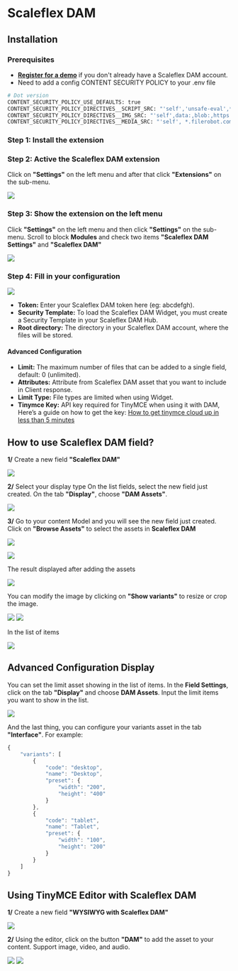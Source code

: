 # Scaleflex DAM
## Installation
### Prerequisites
* [**Register for a demo**](https://www.scaleflex.com/request-a-demo) if you don't already have a Scaleflex DAM account.
* Need to add a config CONTENT SECURITY POLICY to your .env file
```dockerfile
# Dot version
CONTENT_SECURITY_POLICY_USE_DEFAULTS: true
CONTENT_SECURITY_POLICY_DIRECTIVES__SCRIPT_SRC: "'self','unsafe-eval',*.scaleflex.com,cdn.tiny.cloud"
CONTENT_SECURITY_POLICY_DIRECTIVES__IMG_SRC: "'self',data:,blob:,https://raw.githubusercontent.com,https://avatars.githubusercontent.com,*.filerobot.com,*.tinymce.com"
CONTENT_SECURITY_POLICY_DIRECTIVES__MEDIA_SRC: "'self', *.filerobot.com"
```
### Step 1: Install the extension
### Step 2: Active the Scaleflex DAM extension
Click on **"Settings"** on the left menu and after that click **"Extensions"** on the sub-menu.

![](https://raw.githubusercontent.com/scaleflex/directus-extension-scaleflex-dam/master/docs/1.png)

### Step 3: Show the extension on the left menu
Click **"Settings"** on the left menu and then click **"Settings"** on the sub-menu.
Scroll to block **Modules** and check two items **"Scaleflex DAM Settings"** and **"Scaleflex DAM"**

![](https://raw.githubusercontent.com/scaleflex/directus-extension-scaleflex-dam/master/docs/2.png)

### Step 4: Fill in your configuration

![](https://raw.githubusercontent.com/scaleflex/directus-extension-scaleflex-dam/master/docs/3.webp)

* **Token:** Enter your Scaleflex DAM token here (eg: abcdefgh).
* **Security Template:** To load the Scaleflex DAM Widget, you must create a Security Template in your Scaleflex DAM Hub.
* **Root directory:**  The directory in your Scaleflex DAM account, where the files will be stored.

#### Advanced Configuration
* **Limit:** The maximum number of files that can be added to a single field, default: 0 (unlimited).
* **Attributes:** Attribute from Scaleflex DAM asset that you want to include in Client response.
* **Limit Type:** File types are limited when using Widget.
* **Tinymce Key:** API key required for TinyMCE when using it with DAM, Here’s a guide on how to get the key: [How to get tinymce cloud up in less than 5 minutes](https://www.tiny.cloud/blog/how-to-get-tinymce-cloud-up-in-less-than-5-minutes/)

## How to use Scaleflex DAM field?
**1/** Create a new field **"Scaleflex DAM"**

![](https://raw.githubusercontent.com/scaleflex/directus-extension-scaleflex-dam/master/docs/4.png)

**2/** Select your display type
On the list fields, select the new field just created. On the tab **"Display"**, choose **"DAM Assets"**.

![](https://raw.githubusercontent.com/scaleflex/directus-extension-scaleflex-dam/master/docs/5.png)

**3/** Go to your content Model and you will see the new field just created. Click on **"Browse Assets"** to select the assets in **Scaleflex DAM**

![](https://raw.githubusercontent.com/scaleflex/directus-extension-scaleflex-dam/master/docs/6.png)

![](https://raw.githubusercontent.com/scaleflex/directus-extension-scaleflex-dam/master/docs/7.png)

The result displayed after adding the assets

![](https://raw.githubusercontent.com/scaleflex/directus-extension-scaleflex-dam/master/docs/8.png)

You can modify the image by clicking on **"Show variants"** to resize or crop the image.

![](https://raw.githubusercontent.com/scaleflex/directus-extension-scaleflex-dam/master/docs/9.webp) ![](https://raw.githubusercontent.com/scaleflex/directus-extension-scaleflex-dam/master/docs/10.webp)

In the list of items

![](https://raw.githubusercontent.com/scaleflex/directus-extension-scaleflex-dam/master/docs/11.png)

## Advanced Configuration Display
You can set the limit asset showing in the list of items.
In the **Field Settings**, click on the tab **"Display"** and choose **DAM Assets**. Input the limit items you want to show in the list.

![](https://raw.githubusercontent.com/scaleflex/directus-extension-scaleflex-dam/master/docs/12.png)

And the last thing, you can configure your variants asset in the tab **"Interface"**. For example:

```javascript
{
    "variants": [
        {
            "code": "desktop",
            "name": "Desktop",
            "preset": {
                "width": "200",
                "height": "400"
            }
        },
        {
            "code": "tablet",
            "name": "Tablet",
            "preset": {
                "width": "100",
                "height": "200"
            }
        }
    ]
}
```

## Using TinyMCE Editor with Scaleflex DAM
**1/** Create a new field **"WYSIWYG with Scaleflex DAM"**

![](https://raw.githubusercontent.com/scaleflex/directus-extension-scaleflex-dam/master/docs/13.png)

**2/** Using the editor, click on the button **"DAM"** to add the asset to your content.
Support image, video, and audio.

![](https://raw.githubusercontent.com/scaleflex/directus-extension-scaleflex-dam/master/docs/14.webp)
![](https://raw.githubusercontent.com/scaleflex/directus-extension-scaleflex-dam/master/docs/15.webp)
